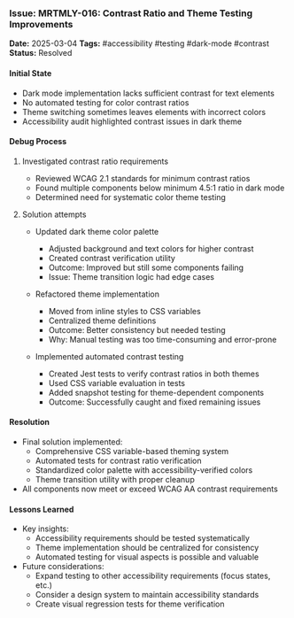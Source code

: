 ### Issue: MRTMLY-016: Contrast Ratio and Theme Testing Improvements
**Date:** 2025-03-04
**Tags:** #accessibility #testing #dark-mode #contrast
**Status:** Resolved

#### Initial State
- Dark mode implementation lacks sufficient contrast for text elements
- No automated testing for color contrast ratios
- Theme switching sometimes leaves elements with incorrect colors
- Accessibility audit highlighted contrast issues in dark theme

#### Debug Process
1. Investigated contrast ratio requirements
   - Reviewed WCAG 2.1 standards for minimum contrast ratios
   - Found multiple components below minimum 4.5:1 ratio in dark mode
   - Determined need for systematic color theme testing

2. Solution attempts
   - Updated dark theme color palette
     - Adjusted background and text colors for higher contrast
     - Created contrast verification utility
     - Outcome: Improved but still some components failing
     - Issue: Theme transition logic had edge cases

   - Refactored theme implementation
     - Moved from inline styles to CSS variables
     - Centralized theme definitions
     - Outcome: Better consistency but needed testing
     - Why: Manual testing was too time-consuming and error-prone

   - Implemented automated contrast testing
     - Created Jest tests to verify contrast ratios in both themes
     - Used CSS variable evaluation in tests
     - Added snapshot testing for theme-dependent components
     - Outcome: Successfully caught and fixed remaining issues

#### Resolution
- Final solution implemented:
  - Comprehensive CSS variable-based theming system
  - Automated tests for contrast ratio verification
  - Standardized color palette with accessibility-verified colors
  - Theme transition utility with proper cleanup
- All components now meet or exceed WCAG AA contrast requirements

#### Lessons Learned
- Key insights:
  - Accessibility requirements should be tested systematically
  - Theme implementation should be centralized for consistency
  - Automated testing for visual aspects is possible and valuable
- Future considerations:
  - Expand testing to other accessibility requirements (focus states, etc.)
  - Consider a design system to maintain accessibility standards
  - Create visual regression tests for theme verification